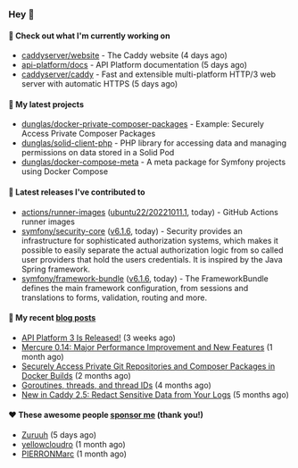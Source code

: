 ### Hey 👋

#### 👷 Check out what I'm currently working on

- [caddyserver/website](https://github.com/caddyserver/website) - The Caddy website (4 days ago)
- [api-platform/docs](https://github.com/api-platform/docs) - API Platform documentation (5 days ago)
- [caddyserver/caddy](https://github.com/caddyserver/caddy) - Fast and extensible multi-platform HTTP/3 web server with automatic HTTPS (5 days ago)

#### 🌱 My latest projects

- [dunglas/docker-private-composer-packages](https://github.com/dunglas/docker-private-composer-packages) - Example: Securely Access Private Composer Packages
- [dunglas/solid-client-php](https://github.com/dunglas/solid-client-php) - PHP library for accessing data and managing permissions on data stored in a Solid Pod
- [dunglas/docker-compose-meta](https://github.com/dunglas/docker-compose-meta) - A meta package for Symfony projects using Docker Compose

#### 🔭 Latest releases I've contributed to

- [actions/runner-images](https://github.com/actions/runner-images) ([ubuntu22/20221011.1](https://github.com/actions/runner-images/releases/tag/ubuntu22%2F20221011.1), today) - GitHub Actions runner images
- [symfony/security-core](https://github.com/symfony/security-core) ([v6.1.6](https://github.com/symfony/security-core/releases/tag/v6.1.6), today) - Security provides an infrastructure for sophisticated authorization systems, which makes it possible to easily separate the actual authorization logic from so called user providers that hold the users credentials. It is inspired by the Java Spring framework.
- [symfony/framework-bundle](https://github.com/symfony/framework-bundle) ([v6.1.6](https://github.com/symfony/framework-bundle/releases/tag/v6.1.6), today) - The FrameworkBundle defines the main framework configuration, from sessions and translations to forms, validation, routing and more.

#### 📜 My recent [blog posts](https://dunglas.fr)

- [API Platform 3 Is Released!](https://dunglas.dev/2022/09/api-platform-3-is-released/) (3 weeks ago)
- [Mercure 0.14: Major Performance Improvement and New Features](https://dunglas.dev/2022/09/mercure-0-14/) (1 month ago)
- [Securely Access Private Git Repositories and Composer Packages in Docker Builds](https://dunglas.dev/2022/08/securely-access-private-git-repositories-and-composer-packages-in-docker-builds/) (2 months ago)
- [Goroutines, threads, and thread IDs](https://dunglas.dev/2022/05/goroutines-threads-and-thread-ids/) (4 months ago)
- [New in Caddy 2.5: Redact Sensitive Data from Your Logs](https://dunglas.dev/2022/04/caddy-logging-security-improvements/) (5 months ago)

#### ❤️ These awesome people [sponsor me](https://github.com/sponsors/dunglas) (thank you!)

- [Zuruuh](https://github.com/Zuruuh) (5 days ago)
- [yellowcloudro](https://github.com/yellowcloudro) (1 month ago)
- [PIERRONMarc](https://github.com/PIERRONMarc) (1 month ago)

